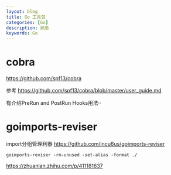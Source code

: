 ```yaml
---
layout: blog
title: Go 工具包
categories: [Go]
description: 熟悉
keywords: Go
---
```


# cobra
https://github.com/spf13/cobra

参考 https://github.com/spf13/cobra/blob/master/user_guide.md

有介绍PreRun and PostRun Hooks用法··


# goimports-reviser
import分组管理利器
https://github.com/incu6us/goimports-reviser

```
goimports-reviser -rm-unused -set-alias -format ./
```

https://zhuanlan.zhihu.com/p/411181637
